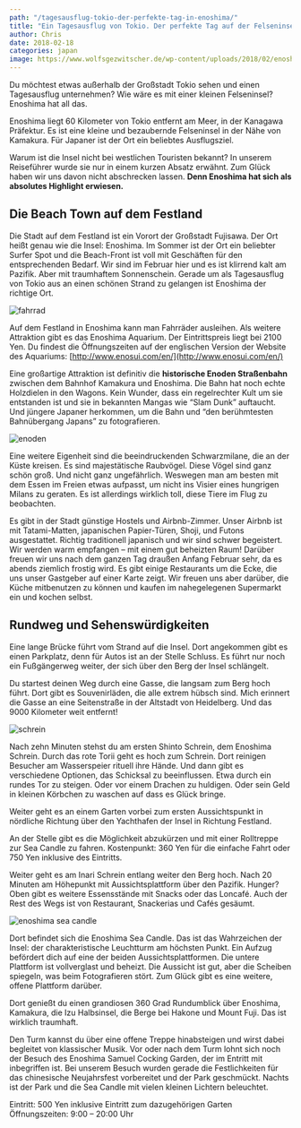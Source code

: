 ```yaml
---
path: "/tagesausflug-tokio-der-perfekte-tag-in-enoshima/"
title: "Ein Tagesausflug von Tokio. Der perfekte Tag auf der Felseninsel Enoshima"
author: Chris
date: 2018-02-18
categories: japan
image: https://www.wolfsgezwitscher.de/wp-content/uploads/2018/02/enoshima_sea_candle_4.jpg
---
```

Du möchtest etwas außerhalb der Großstadt Tokio sehen und einen Tagesausflug unternehmen? Wie wäre es mit einer kleinen Felseninsel? Enoshima hat all das.

Enoshima liegt 60 Kilometer von Tokio entfernt am Meer, in der Kanagawa Präfektur. Es ist eine kleine und bezaubernde Felseninsel in der Nähe von Kamakura. Für Japaner ist der Ort ein beliebtes Ausflugsziel.

Warum ist die Insel nicht bei westlichen Touristen bekannt? In unserem Reiseführer wurde sie nur in einem kurzen Absatz erwähnt. Zum Glück haben wir uns davon nicht abschrecken lassen. **Denn Enoshima hat sich als absolutes Highlight erwiesen.**

## Die Beach Town auf dem Festland

Die Stadt auf dem Festland ist ein Vorort der Großstadt Fujisawa. Der Ort heißt genau wie die Insel: Enoshima. Im Sommer ist der Ort ein beliebter Surfer Spot und die Beach-Front ist voll mit Geschäften für den entsprechenden Bedarf. Wir sind im Februar hier und es ist klirrend kalt am Pazifik. Aber mit traumhaftem Sonnenschein. Gerade um als Tagesausflug von Tokio aus an einen schönen Strand zu gelangen ist Enoshima der richtige Ort.

![fahrrad](https://www.wolfsgezwitscher.de/wp-content/uploads/2018/02/enoshima_fahrraeder.jpg)

Auf dem Festland in Enoshima kann man Fahrräder ausleihen. Als weitere Attraktion gibt es das Enoshima Aquarium. Der Eintrittspreis liegt bei 2100 Yen. Du findest die Öffnungszeiten auf der englischen Version der Website des Aquariums: [http://www.enosui.com/en/](http://www.enosui.com/en/)

Eine großartige Attraktion ist definitiv die **historische Enoden Straßenbahn** zwischen dem Bahnhof Kamakura und Enoshima. Die Bahn hat noch echte Holzdielen in den Wagons. Kein Wunder, dass ein regelrechter Kult um sie entstanden ist und sie in bekannten Mangas wie “Slam Dunk” auftaucht. Und jüngere Japaner herkommen, um die Bahn und “den berühmtesten Bahnübergang Japans” zu fotografieren.

![enoden](https://www.wolfsgezwitscher.de/wp-content/uploads/2018/02/enoshima_enoden_1.jpg)

Eine weitere Eigenheit sind die beeindruckenden Schwarzmilane, die an der Küste kreisen. Es sind majestätische Raubvögel. Diese Vögel sind ganz schön groß. Und nicht ganz ungefährlich. Weswegen man am besten mit dem Essen im Freien etwas aufpasst, um nicht ins Visier eines hungrigen Milans zu geraten. Es ist allerdings wirklich toll, diese Tiere im Flug zu beobachten.

Es gibt in der Stadt günstige Hostels und Airbnb-Zimmer. Unser Airbnb ist mit Tatami-Matten, japanischen Papier-Türen, Shoji, und Futons ausgestattet. Richtig traditionell japanisch und wir sind schwer begeistert. Wir werden warm empfangen – mit einem gut beheizten Raum! Darüber freuen wir uns nach dem ganzen Tag draußen Anfang Februar sehr, da es abends ziemlich frostig wird. Es gibt einige Restaurants um die Ecke, die uns unser Gastgeber auf einer Karte zeigt. Wir freuen uns aber darüber, die Küche mitbenutzen zu können und kaufen im nahegelegenen Supermarkt ein und kochen selbst.

## Rundweg und Sehenswürdigkeiten

Eine lange Brücke führt vom Strand auf die Insel. Dort angekommen gibt es einen Parkplatz, denn für Autos ist an der Stelle Schluss. Es führt nur noch ein Fußgängerweg weiter, der sich über den Berg der Insel schlängelt.

Du startest deinen Weg durch eine Gasse, die langsam zum Berg hoch führt. Dort gibt es Souvenirläden, die alle extrem hübsch sind. Mich erinnert die Gasse an eine Seitenstraße in der Altstadt von Heidelberg. Und das 9000 Kilometer weit entfernt!

![schrein](https://www.wolfsgezwitscher.de/wp-content/uploads/2018/02/enoshima_kodama_shrine_1.jpg)

Nach zehn Minuten stehst du am ersten Shinto Schrein, dem Enoshima Schrein. Durch das rote Torii geht es hoch zum Schrein. Dort reinigen Besucher am Wasserspeier rituell ihre Hände. Und dann gibt es verschiedene Optionen, das Schicksal zu beeinflussen. Etwa durch ein rundes Tor zu steigen. Oder vor einem Drachen zu huldigen. Oder sein Geld in kleinen Körbchen zu waschen auf dass es Glück bringe.

Weiter geht es an einem Garten vorbei zum ersten Aussichtspunkt in nördliche Richtung über den Yachthafen der Insel in Richtung Festland.

An der Stelle gibt es die Möglichkeit abzukürzen und mit einer Rolltreppe zur Sea Candle zu fahren. Kostenpunkt: 360 Yen für die einfache Fahrt oder 750 Yen inklusive des Eintritts.

Weiter geht es am Inari Schrein entlang weiter den Berg hoch. Nach 20 Minuten am Höhepunkt mit Aussichtsplattform über den Pazifik. Hunger? Oben gibt es weitere Essensstände mit Snacks oder das Loncafé. Auch der Rest des Wegs ist von Restaurant, Snackerias und Cafés gesäumt.

![enoshima sea candle](https://www.wolfsgezwitscher.de/wp-content/uploads/2018/02/enoshima_sea_candle_3.jpg)

Dort befindet sich die Enoshima Sea Candle. Das ist das Wahrzeichen der Insel: der charakteristische Leuchtturm am höchsten Punkt.  Ein Aufzug befördert dich auf eine der beiden Aussichtsplattformen. Die untere Plattform ist vollverglast und beheizt. Die Aussicht ist gut, aber die Scheiben spiegeln, was beim Fotografieren stört. Zum Glück gibt es eine weitere, offene Plattform darüber.

Dort genießt du einen grandiosen 360 Grad Rundumblick über Enoshima, Kamakura, die Izu Halbsinsel, die Berge bei Hakone und Mount Fuji. Das ist wirklich traumhaft.

Den Turm kannst du über eine offene Treppe hinabsteigen und wirst dabei begleitet von klassischer Musik. Vor oder nach dem Turm lohnt sich noch der Besuch des Enoshima Samuel Cocking Garden, der im Entritt mit inbegriffen ist. Bei unserem Besuch wurden gerade die Festlichkeiten für das chinesische Neujahrsfest vorbereitet und der Park geschmückt. Nachts ist der Park und die Sea Candle mit vielen kleinen Lichtern beleuchtet.

Eintritt: 500 Yen inklusive Eintritt zum dazugehörigen Garten
Öffnungszeiten: 9:00 – 20:00 Uhr